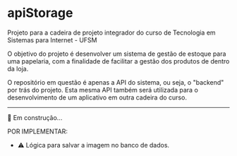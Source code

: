 # apiStorage

Projeto para a cadeira de projeto integrador do curso de Tecnologia em Sistemas para Internet - UFSM

O objetivo do projeto é desenvolver um sistema de gestão de estoque para uma
papelaria, com a finalidade de facilitar a gestão dos produtos de dentro da loja.

O repositório em questão é apenas a API do sistema, ou seja, o "backend" por trás do projeto. Esta mesma API também será utilizada para o desenvolvimento de um aplicativo em outra cadeira do curso.

---

🚧 Em construção...


POR IMPLEMENTAR:

- ⚠️ Lógica para salvar a imagem no banco de dados.
